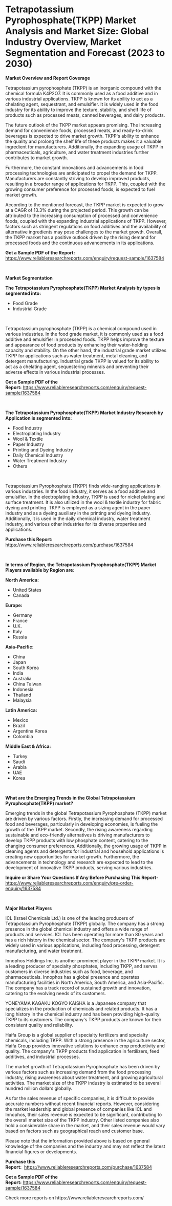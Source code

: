<p><h1>Tetrapotassium Pyrophosphate(TKPP) Market Analysis and Market Size: Global Industry Overview, Market Segmentation and Forecast (2023 to 2030)</h1></p><p><strong>Market Overview and Report Coverage</strong></p>
<p><p>Tetrapotassium pyrophosphate (TKPP) is an inorganic compound with the chemical formula K4P2O7. It is commonly used as a food additive and in various industrial applications. TKPP is known for its ability to act as a chelating agent, sequestrant, and emulsifier. It is widely used in the food industry for its ability to improve the texture, stability, and shelf life of products such as processed meats, canned beverages, and dairy products.</p><p>The future outlook of the TKPP market appears promising. The increasing demand for convenience foods, processed meats, and ready-to-drink beverages is expected to drive market growth. TKPP's ability to enhance the quality and prolong the shelf life of these products makes it a valuable ingredient for manufacturers. Additionally, the expanding usage of TKPP in pharmaceuticals, agriculture, and water treatment industries further contributes to market growth.</p><p>Furthermore, the constant innovations and advancements in food processing technologies are anticipated to propel the demand for TKPP. Manufacturers are constantly striving to develop improved products, resulting in a broader range of applications for TKPP. This, coupled with the growing consumer preference for processed foods, is expected to fuel market growth.</p><p>According to the mentioned forecast, the TKPP market is expected to grow at a CAGR of 13.3% during the projected period. This growth can be attributed to the increasing consumption of processed and convenience foods, coupled with the expanding industrial applications of TKPP. However, factors such as stringent regulations on food additives and the availability of alternative ingredients may pose challenges to the market growth. Overall, the TKPP market has a positive outlook driven by the rising demand for processed foods and the continuous advancements in its applications.</p></p>
<p><strong>Get a Sample PDF of the Report:</strong> <a href="https://www.reliableresearchreports.com/enquiry/request-sample/1637584">https://www.reliableresearchreports.com/enquiry/request-sample/1637584</a></p>
<p>&nbsp;</p>
<p><strong>Market Segmentation</strong></p>
<p><strong>The Tetrapotassium Pyrophosphate(TKPP) Market Analysis by types is segmented into:</strong></p>
<p><ul><li>Food Grade</li><li>Industrial Grade</li></ul></p>
<p>&nbsp;</p>
<p><p>Tetrapotassium pyrophosphate (TKPP) is a chemical compound used in various industries. In the food grade market, it is commonly used as a food additive and emulsifier in processed foods. TKPP helps improve the texture and appearance of food products by enhancing their water-holding capacity and stability. On the other hand, the industrial grade market utilizes TKPP for applications such as water treatment, metal cleaning, and detergent manufacturing. Industrial grade TKPP is valued for its ability to act as a chelating agent, sequestering minerals and preventing their adverse effects in various industrial processes.</p></p>
<p><strong>Get a Sample PDF of the Report:</strong>&nbsp;<a href="https://www.reliableresearchreports.com/enquiry/request-sample/1637584">https://www.reliableresearchreports.com/enquiry/request-sample/1637584</a></p>
<p>&nbsp;</p>
<p><strong>The Tetrapotassium Pyrophosphate(TKPP) Market Industry Research by Application is segmented into:</strong></p>
<p><ul><li>Food Industry</li><li>Electroplating Industry</li><li>Wool & Textile</li><li>Paper Industry</li><li>Printing and Dyeing Industry</li><li>Daily Chemical Industry</li><li>Water Treatment Industry</li><li>Others</li></ul></p>
<p>&nbsp;</p>
<p><p>Tetrapotassium Pyrophosphate (TKPP) finds wide-ranging applications in various industries. In the food industry, it serves as a food additive and emulsifier. In the electroplating industry, TKPP is used for nickel plating and surface treatment. It is also utilized in the wool & textile industry for fabric dyeing and printing. TKPP is employed as a sizing agent in the paper industry and as a dyeing auxiliary in the printing and dyeing industry. Additionally, it is used in the daily chemical industry, water treatment industry, and various other industries for its diverse properties and applications.</p></p>
<p><strong>Purchase this Report:</strong>&nbsp; <a href="https://www.reliableresearchreports.com/purchase/1637584">https://www.reliableresearchreports.com/purchase/1637584</a></p>
<p>&nbsp;</p>
<p><strong>In terms of Region, the Tetrapotassium Pyrophosphate(TKPP) Market Players available by Region are:</strong></p>
<p>
    <p> <strong> North America: </strong>
        <ul>
            <li>United States</li>
            <li>Canada</li>
        </ul>
        </p> 
    <p> <strong> Europe: </strong>
        <ul>
            <li>Germany</li>
            <li>France</li>
            <li>U.K.</li>
            <li>Italy</li>
            <li>Russia</li>
        </ul>
        </p> 
    <p> <strong> Asia-Pacific: </strong>
        <ul>
            <li>China</li>
            <li>Japan</li>
            <li>South Korea</li>
            <li>India</li>
            <li>Australia</li>
            <li>China Taiwan</li>
            <li>Indonesia</li>
            <li>Thailand</li>
            <li>Malaysia</li>
        </ul>
        </p> 
    <p> <strong> Latin America: </strong>
        <ul>
            <li>Mexico</li>
            <li>Brazil</li>
            <li>Argentina Korea</li>
            <li>Colombia</li>
        </ul>
        </p> 
    <p> <strong> Middle East & Africa: </strong>
        <ul>
            <li>Turkey</li>
            <li>Saudi</li>
            <li>Arabia</li>
            <li>UAE</li>
            <li>Korea</li>
        </ul>
    </p>
    </p>
<p>&nbsp;</p>
<p><strong>What are the Emerging Trends in the Global Tetrapotassium Pyrophosphate(TKPP) market?</strong></p>
<p><p>Emerging trends in the global Tetrapotassium Pyrophosphate (TKPP) market are driven by various factors. Firstly, the increasing demand for processed food and beverages, particularly in developing economies, is fueling the growth of the TKPP market. Secondly, the rising awareness regarding sustainable and eco-friendly alternatives is driving manufacturers to develop TKPP products with low phosphate content, catering to the changing consumer preferences. Additionally, the growing usage of TKPP in cleaning agents and detergents for industrial and household applications is creating new opportunities for market growth. Furthermore, the advancements in technology and research are expected to lead to the development of innovative TKPP products, serving various industries.</p></p>
<p><strong>Inquire or Share Your Questions If Any Before Purchasing This Report</strong>- <a href="https://www.reliableresearchreports.com/enquiry/pre-order-enquiry/1637584">https://www.reliableresearchreports.com/enquiry/pre-order-enquiry/1637584</a></p>
<p>&nbsp;</p>
<p><strong>Major Market Players</strong></p>
<p><p>ICL (Israel Chemicals Ltd.) is one of the leading producers of Tetrapotassium Pyrophosphate (TKPP) globally. The company has a strong presence in the global chemical industry and offers a wide range of products and services. ICL has been operating for more than 80 years and has a rich history in the chemical sector. The company's TKPP products are widely used in various applications, including food processing, detergent manufacturing, and water treatment.</p><p>Innophos Holdings Inc. is another prominent player in the TKPP market. It is a leading producer of specialty phosphates, including TKPP, and serves customers in diverse industries such as food, beverage, and pharmaceuticals. Innophos has a global presence and operates manufacturing facilities in North America, South America, and Asia-Pacific. The company has a track record of sustained growth and innovation, catering to the evolving needs of its customers.</p><p>YONEYAMA KAGAKU KOGYO KAISHA is a Japanese company that specializes in the production of chemicals and related products. It has a long history in the chemical industry and has been providing high-quality TKPP to its customers. The company's TKPP products are known for their consistent quality and reliability.</p><p>Haifa Group is a global supplier of specialty fertilizers and specialty chemicals, including TKPP. With a strong presence in the agriculture sector, Haifa Group provides innovative solutions to enhance crop productivity and quality. The company's TKPP products find application in fertilizers, feed additives, and industrial processes.</p><p>The market growth of Tetrapotassium Pyrophosphate has been driven by various factors such as increasing demand from the food processing industry, rising awareness about water treatment, and growing agricultural activities. The market size of the TKPP industry is estimated to be several hundred million dollars globally.</p><p>As for the sales revenue of specific companies, it is difficult to provide accurate numbers without recent financial reports. However, considering the market leadership and global presence of companies like ICL and Innophos, their sales revenue is expected to be significant, contributing to the overall market size of the TKPP industry. Other listed companies also hold a considerable share in the market, and their sales revenue would vary based on factors such as geographical reach and customer base.</p><p>Please note that the information provided above is based on general knowledge of the companies and the industry and may not reflect the latest financial figures or developments.</p></p>
<p><strong>Purchase this Report:</strong>&nbsp;&nbsp;<a href="https://www.reliableresearchreports.com/purchase/1637584">https://www.reliableresearchreports.com/purchase/1637584</a></p>
<p></p>
<p><strong>Get a Sample PDF of the Report:</strong>&nbsp;<a href="https://www.reliableresearchreports.com/enquiry/request-sample/1637584">https://www.reliableresearchreports.com/enquiry/request-sample/1637584</a></p>
<p>Check more reports on https://www.reliableresearchreports.com/</p>